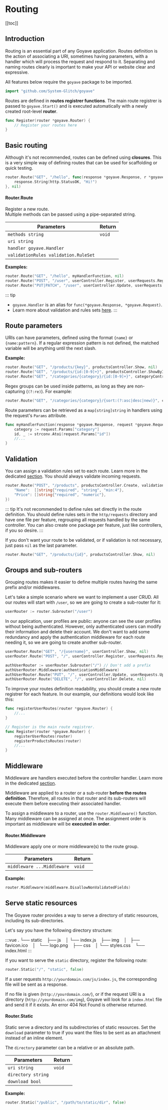 # Routing

[[toc]]

## Introduction

Routing is an essential part of any Goyave application. Routes definition is the action of associating a URI, sometimes having parameters, with a handler which will process the request and respond to it. Separating and naming routes clearly is important to make your API or website clear and expressive.

All features below require the `goyave` package to be imported.

``` go
import "github.com/System-Glitch/goyave"
```

Routes are defined in **routes registrer functions**. The main route registrer is passed to `goyave.Start()` and is executed automatically with a newly created root-level **router**.

``` go
func Register(router *goyave.Router) {
    // Register your routes here
}
```

## Basic routing

Although it's not recommended, routes can be defined using **closures**. This is a very simple way of defining routes that can be used for scaffolding or quick testing.

``` go
router.Route("GET", "/hello", func(response *goyave.Response, r *goyave.Request) {
    response.String(http.StatusOK, "Hi!")
}, nil)
```

#### Router.Route

Register a new route.  
Multiple methods can be passed using a pipe-separated string.

| Parameters                           | Return |
|--------------------------------------|--------|
| `methods string`                     | `void` |
| `uri string`                         |        |
| `handler goyave.Handler`             |        |
| `validationRules validation.RuleSet` |        |

**Examples:**
``` go
router.Route("GET", "/hello", myHandlerFunction, nil)
router.Route("POST", "/user", userController.Register, userRequests.Register)
router.Route("PUT|PATCH", "/user", userController.Update, userRequests.Update)
```

::: tip
- `goyave.Handler` is an alias for `func(*goyave.Response, *goyave.Request)`.
- Learn more about validation and rules sets [here](./validation).
:::

## Route parameters

URIs can have parameters, defined using the format `{name}` or `{name:pattern}`. If a regular expression pattern is not defined, the matched variable will be anything until the next slash. 

**Example:**
``` go
router.Route("GET", "/products/{key}", productsController.Show, nil)
router.Route("GET", "/products/{id:[0-9]+}", productsController.ShowById, nil)
router.Route("GET", "/categories/{category}/{id:[0-9]+}", categoryController.Show, nil)
```

Regex groups can be used inside patterns, as long as they are non-capturing (`(?:re)`). For example:
``` go
router.Route("GET", "/categories/{category}/{sort:(?:asc|desc|new)}", categoryController.ShowSorted, nil)
```

Route parameters can be retrieved as a `map[string]string` in handlers using the request's `Params` attribute.
``` go
func myHandlerFunction(response *goyave.Response, request *goyave.Request) {
    category := request.Params["category"]
    id, _ := strconv.Atoi(request.Params["id"])
    //...
}
```

## Validation

You can assign a validation rules set to each route. Learn more in the dedicated [section](./validation). You should always validate incoming requests.

``` go
router.Route("POST", "/products", productsController.Create, validation.RuleSet{
	"Name":  []string{"required", "string", "min:4"},
	"Price": []string{"required", "numeric"},
})
```

::: tip
It's not recommended to define rules set directly in the route definition. You should define rules sets in the `http/requests` directory and have one file per feature, regrouping all requests handled by the same controller. You can also create one package per feature, just like controllers, if you so desire.
:::

If you don't want your route to be validated, or if validation is not necessary, just pass `nil` as the last parameter.
``` go
router.Route("GET", "/products/{id}", productsController.Show, nil)
```

## Groups and sub-routers

Grouping routes makes it easier to define multiple routes having the same prefix and/or middlewares.

Let's take a simple scenario where we want to implement a user CRUD. All our routes will start with `/user`, so we are going to create a sub-router for it:
``` go
userRouter := router.Subrouter("/user")
```

In our application, user profiles are public: anyone can see the user profiles without being authenticated. However, only authenticated users can modify their information and delete their account. We don't want to add some redundancy and apply the authentication middleware for each route needing it, so we are going to create another sub-router.
```go
userRouter.Route("GET", "/{username}", userController.Show, nil)
userRouter.Route("POST", "/", userController.Register, userRequests.Register)

authUserRouter := userRouter.Subrouter("/") // Don't add a prefix
authUserRouter.Middleware(authenticationMiddleware)
authUserRouter.Route("PUT", "/", userController.Update, userRequests.Update)
authUserRouter.Route("DELETE", "/", userController.Delete, nil)
```

To improve your routes definition readability, you should create a new route registrer for each feature. In our example, our definitions would look like this:
``` go
func registerUserRoutes(router *goyave.Router) {
    //...
}

// Register is the main route registrer.
func Register(router *goyave.Router) {
    registerUserRoutes(router)
    registerProductsRoutes(router)
    //...
}
```

## Middleware

Middleware are handlers executed before the controller handler. Learn more in the dedicated [section](./middleware).

Middleware are applied to a router or a sub-router **before the routes definition**. Therefore, all routes in that router and its sub-routers will execute them before executing their associated handler.

To assign a middleware to a router, use the `router.Middleware()` function. Many middleware can be assigned at once. The assignment order is important as middleware will be **executed in order**.

#### Router.Middleware

Middleware apply one or more middleware(s) to the route group.

| Parameters                 | Return |
|----------------------------|--------|
| `middleware ...Middleware` | `void` |

**Example:**
``` go
router.Middleware(middleware.DisallowNonValidatedFields)
```

## Serve static resources

The Goyave router provides a way to serve a directory of static resources, including its sub-directories.

Let's say you have the following directory structure:

:::vue
.
└── static
     ├── js
     │   └── index.js
     ├── img
     │   ├── favicon.ico
     │   └── logo.png
     ├── css
     │   └── styles.css
     └── index.html
:::

If you want to serve the `static` directory, register the following route:

``` go
router.Static("/", "static", false)
```

If a user requests `http://yourdomain.com/js/index.js`, the corresponding file will be sent as a response.

If no file is given (`http://yourdomain.com/`), or if the request URI is a directory (`http://yourdomain.com/img`), Goyave will look for a `index.html` file and send it if it exists. An error 404 Not Found is otherwise returned.

#### Router.Static

Static serve a directory and its subdirectories of static resources.
Set the `download` parameter to true if you want the files to be sent as an attachment instead of an inline element.

The `directory` parameter can be a relative or an absolute path.

| Parameters         | Return |
|--------------------|--------|
| `uri string`       | `void` |
| `directory string` |        |
| `download bool`    |        |

**Example:**
``` go
router.Static("/public", "/path/to/static/dir", false)
```
